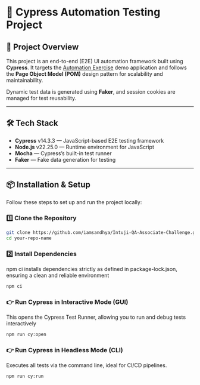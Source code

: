 # 🚀 Cypress Automation Testing Project

## 📌 Project Overview

This project is an end-to-end (E2E) UI automation framework built using **Cypress**. It targets the [Automation Exercise](https://automationexercise.com) demo application and follows the **Page Object Model (POM)** design pattern for scalability and maintainability.

Dynamic test data is generated using **Faker**, and session cookies are managed for test reusability.

---

## 🛠️ Tech Stack

- **Cypress** v14.3.3 — JavaScript-based E2E testing framework
- **Node.js** v22.25.0 — Runtime environment for JavaScript
- **Mocha** — Cypress’s built-in test runner
- **Faker** — Fake data generation for testing

---

## 📦 Installation & Setup

Follow these steps to set up and run the project locally:

### 1️⃣ Clone the Repository

```bash
git clone https://github.com/iamsandhya/Intuji-QA-Associate-Challenge.git
cd your-repo-name
```
### 2️⃣ Install Dependencies
npm ci installs dependencies strictly as defined in package-lock.json, ensuring a clean and reliable environment
```bash
npm ci
```
### 👉 Run Cypress in Interactive Mode (GUI)
This opens the Cypress Test Runner, allowing you to run and debug tests interactively
```bash
npm run cy:open
```

### 👉 Run Cypress in Headless Mode (CLI)
Executes all tests via the command line, ideal for CI/CD pipelines.
```bash
npm run cy:run
```



